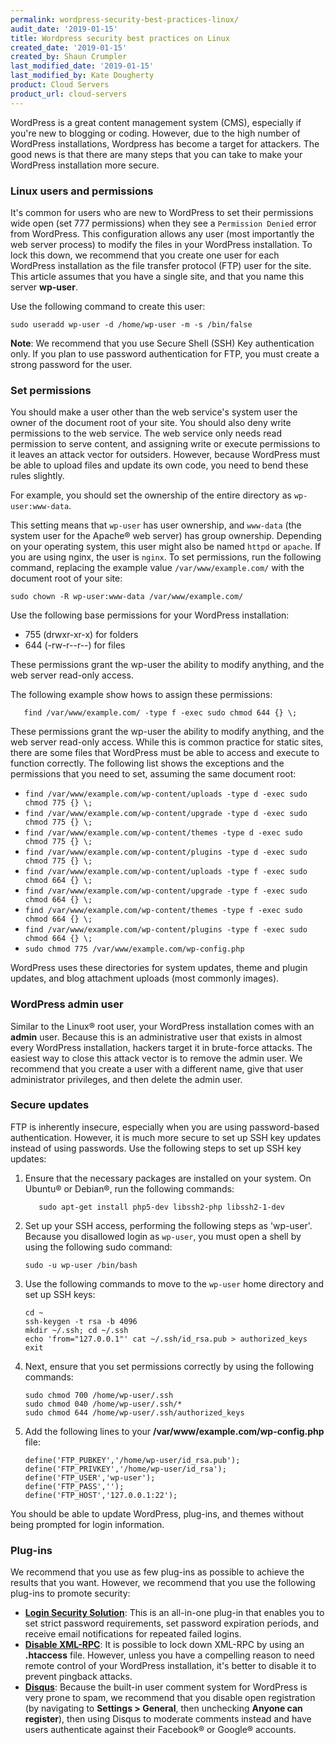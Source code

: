```yaml
---
permalink: wordpress-security-best-practices-linux/
audit_date: '2019-01-15'
title: Wordpress security best practices on Linux
created_date: '2019-01-15'
created_by: Shaun Crumpler
last_modified_date: '2019-01-15'
last_modified_by: Kate Dougherty
product: Cloud Servers
product_url: cloud-servers
---
```


WordPress is a great content management system (CMS), especially if you're new to blogging or coding. However, due to the 
high number of WordPress installations, Wordpress has become a target for attackers. The good news is that there are many 
steps that you can take to make your WordPress installation more secure.

### Linux users and permissions

It's common for users who are new to WordPress to set their permissions wide open (set 777 permissions) when they see a 
`Permission Denied` error from WordPress. This configuration allows any user (most importantly the web server process) to 
modify the files in your WordPress installation. To lock this down, we recommend that you create one user for each WordPress 
installation as the file transfer protocol (FTP) user for the site. This article assumes that you have a single site, and that 
you name this server **wp-user**. 

Use the following command to create this user:

    sudo useradd wp-user -d /home/wp-user -m -s /bin/false

**Note**: We recommend that you use Secure Shell (SSH) Key authentication only. If you plan to use password authentication for FTP, you must create a strong password for the user.

### Set permissions

You should make a user other than the web service's system user the owner of the document root of your 
site. You should also deny write permissions to the web service. The web service only needs read permission to serve content, 
and assigning write or execute permissions to it leaves an attack vector for outsiders. However, because WordPress must be 
able to upload files and update its own code, you need to bend these rules slightly. 

For example, you should set the ownership of the entire directory as `wp-user:www-data`.

This setting means that `wp-user` has user ownership, and `www-data` (the system user for the Apache&reg; web server) has group ownership. Depending on your operating system, this user might also be named `httpd` or `apache`. If you are using nginx, the user is `nginx`. To set permissions, run the following command, replacing the example value `/var/www/example.com/` with the document root of your site:

    sudo chown -R wp-user:www-data /var/www/example.com/

Use the following base permissions for your WordPress installation:

- 755 (drwxr-xr-x) for folders
- 644 (-rw-r--r--) for files

These permissions grant the wp-user the ability to modify anything, and the web server read-only access. 

The following example show hows to assign these permissions:

```find /var/www/example.com/ -type d -exec sudo chmod  755 {} \;
   find /var/www/example.com/ -type f -exec sudo chmod 644 {} \;
```

These permissions grant the wp-user the ability to modify anything, and the web server read-only access. While this is common 
practice for static sites, there are some files that WordPress must be able to access and execute to function correctly. The 
following list shows the exceptions and the permissions that you need to set, assuming the same document root:

- `find /var/www/example.com/wp-content/uploads -type d -exec sudo chmod 775 {} \;`
- `find /var/www/example.com/wp-content/upgrade -type d -exec sudo chmod 775 {} \;`
- `find /var/www/example.com/wp-content/themes -type d -exec sudo chmod 775 {} \;`
- `find /var/www/example.com/wp-content/plugins -type d -exec sudo chmod 775 {} \;`
- `find /var/www/example.com/wp-content/uploads -type f -exec sudo chmod 664 {} \;`
- `find /var/www/example.com/wp-content/upgrade -type f -exec sudo chmod 664 {} \;`
- `find /var/www/example.com/wp-content/themes -type f -exec sudo chmod 664 {} \;`
- `find /var/www/example.com/wp-content/plugins -type f -exec sudo chmod 664 {} \;`
- `sudo chmod 775 /var/www/example.com/wp-config.php`

WordPress uses these directories for system updates, theme and plugin updates, and blog attachment uploads (most commonly images).

### WordPress admin user

Similar to the Linux&reg; root user, your WordPress installation comes with an **admin** user. Because this is an administrative user that exists in almost every WordPress installation, hackers target it in brute-force attacks. The easiest way to close this attack vector is to remove the admin user. We recommend that you create a user with a different name, give that user administrator privileges, and then delete the admin user.

### Secure updates

FTP is inherently insecure, especially when you are using password-based authentication. However, it is much more secure to set up SSH key updates instead of using passwords. Use the following steps to set up SSH key updates:

1. Ensure that the necessary packages are installed on your system. On Ubuntu&reg; or Debian&reg;, run the following commands:

   ```sudo apt-get update
      sudo apt-get install php5-dev libssh2-php libssh2-1-dev
   ```

2. Set up your SSH access, performing the following  steps as 'wp-user'. Because you disallowed login as `wp-user`, you must
   open a shell by using the following sudo command:

       sudo -u wp-user /bin/bash

3. Use the following commands to move to the `wp-user` home directory and set up SSH keys:

       cd ~
       ssh-keygen -t rsa -b 4096
       mkdir ~/.ssh; cd ~/.ssh
       echo 'from="127.0.0.1"' cat ~/.ssh/id_rsa.pub > authorized_keys
       exit
        
4. Next, ensure that you set permissions correctly by using the following commands:

       sudo chmod 700 /home/wp-user/.ssh
       sudo chmod 040 /home/wp-user/.ssh/*
       sudo chmod 644 /home/wp-user/.ssh/authorized_keys

5. Add the following lines to your **/var/www/example.com/wp-config.php** file:

       define('FTP_PUBKEY','/home/wp-user/id_rsa.pub');
       define('FTP_PRIVKEY','/home/wp-user/id_rsa');
       define('FTP_USER','wp-user');
       define('FTP_PASS','');
       define('FTP_HOST','127.0.0.1:22');

You should be able to update WordPress, plug-ins, and themes without being prompted for login information.

### Plug-ins

We recommend that you use as few plug-ins as possible to achieve the results that you want. However, we recommend that you use 
the following plug-ins to promote security:

- **[Login Security Solution](https://wordpress.org/plugins/login-security-solution)**: This is an all-in-one plug-in that enables you to set strict password requirements, set password expiration periods, and receive email notifications for repeated failed logins.
- **[Disable XML-RPC](https://wordpress.org/plugins/disable-xml-rpc)**: It is possible to lock down XML-RPC by using an **.htaccess** file. However, unless you have a compelling reason to need remote control of your WordPress installation, it's better to disable it to prevent pingback attacks.
- **[Disqus](https://wordpress.org/plugins/disqus-comment-system)**: Because the built-in user comment system for WordPress is very prone to spam, we recommend that you disable open registration (by navigating to **Settings > General**, then unchecking **Anyone can register**), then using Disqus to moderate comments instead and have users authenticate against their Facebook&reg; or Google&reg; accounts.
